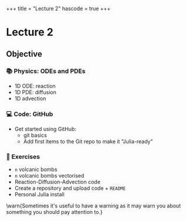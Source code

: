 +++
title = "Lecture 2"
hascode = true
+++

# Lecture 2

<!-- \toc -->

## Objective
### :books: Physics: ODEs and PDEs
- 1D ODE: reaction
- 1D PDE: diffusion
- 1D advection

### :computer: Code: GitHub
- Get started using GitHub:
  - git basics
  - Add first items to the Git repo to make it "Julia-ready"

### :construction: Exercises
- `n` volcanic bombs
- `n` volcanic bombs vectorised
- Reaction-Diffusion-Advection code
- Create a repository and upload code + `README`
- Personal Julia install

\warn{Sometimes it's useful to have a warning as it may warn you about something you should pay attention to.}
